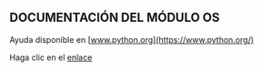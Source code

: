 ## DOCUMENTACIÓN DEL MÓDULO OS

Ayuda disponible en [www.python.org](https://www.python.org/)

Haga clic en el [enlace](https://docs.python.org/release/2.6.6/library/os.html)